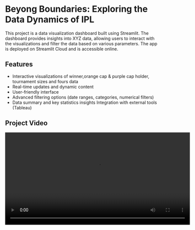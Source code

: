 # Beyong Boundaries: Exploring the Data Dynamics of IPL

This project is a data visualization dashboard built using Streamlit. The dashboard provides insights into XYZ data, allowing users to interact with the visualizations and filter the data based on various parameters. The app is deployed on Streamlit Cloud and is accessible online.

## Features
- Interactive visualizations of winner,orange cap & purple cap holder, tournament sizes and fours data
- Real-time updates and dynamic content
- User-friendly interface
- Advanced filtering options (date ranges, categories, numerical filters)
- Data summary and key statistics insights
  Integration with external tools (Tableau)


## Project Video
<video width="600" controls>
  <source src="" type="video/mp4">
</video>

